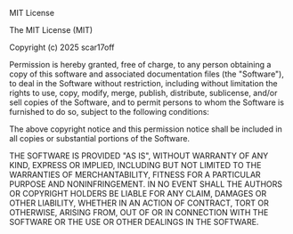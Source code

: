 <!-- MIT License with Additional Terms -->
MIT License

The MIT License (MIT)

Copyright (c) 2025 scar17off

Permission is hereby granted, free of charge, to any person obtaining a copy
of this software and associated documentation files (the "Software"), to deal
in the Software without restriction, including without limitation the rights
to use, copy, modify, merge, publish, distribute, sublicense, and/or sell
copies of the Software, and to permit persons to whom the Software is
furnished to do so, subject to the following conditions:

The above copyright notice and this permission notice shall be included in
all copies or substantial portions of the Software.

THE SOFTWARE IS PROVIDED "AS IS", WITHOUT WARRANTY OF ANY KIND, EXPRESS OR
IMPLIED, INCLUDING BUT NOT LIMITED TO THE WARRANTIES OF MERCHANTABILITY,
FITNESS FOR A PARTICULAR PURPOSE AND NONINFRINGEMENT. IN NO EVENT SHALL THE
AUTHORS OR COPYRIGHT HOLDERS BE LIABLE FOR ANY CLAIM, DAMAGES OR OTHER
LIABILITY, WHETHER IN AN ACTION OF CONTRACT, TORT OR OTHERWISE, ARISING FROM,
OUT OF OR IN CONNECTION WITH THE SOFTWARE OR THE USE OR OTHER DEALINGS IN
THE SOFTWARE.

<!-- Additional Terms:

1. The above copyright notice and this permission notice shall be included in all
   copies or substantial portions of the Software.

2. Users are not allowed to use the software for commercial purposes without obtaining
   the author's permission.

3. Any modifications or derivatives of the software may only be distributed with
   the explicit consent of the author. -->